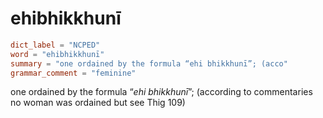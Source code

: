 # ehibhikkhunī

``` toml
dict_label = "NCPED"
word = "ehibhikkhunī"
summary = "one ordained by the formula “ehi bhikkhunī”; (acco"
grammar_comment = "feminine"
```

one ordained by the formula “*ehi bhikkhunī*”; (according to commentaries no woman was ordained but see Thig 109)

